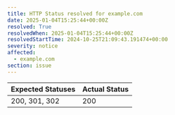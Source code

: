 ```yaml
---
title: HTTP Status resolved for example.com
date: 2025-01-04T15:25:44+00:00Z
resolved: True
resolvedWhen: 2025-01-04T15:25:44+00:00Z
resolvedStartTime: 2024-10-25T21:09:43.191474+00:00
severity: notice
affected:
  - example.com
section: issue
---
```


| Expected Statuses | Actual Status  |
|-------------------|----------------|
| 200, 301, 302 | 200 |
